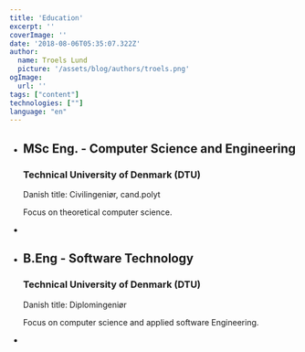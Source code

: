 ```yaml
---
title: 'Education'
excerpt: ''
coverImage: ''
date: '2018-08-06T05:35:07.322Z'
author:
  name: Troels Lund
  picture: '/assets/blog/authors/troels.png'
ogImage:
  url: ''
tags: ["content"]
technologies: [""]
language: "en"
---
```


<ul>
  <li data-url="/assets/logos/dtu.png" data-w="50" data-h="70">
    <h2><b>MSc Eng.</b> - Computer Science and Engineering</h2>
    <h3><strong>Technical University of Denmark (DTU)</strong></h3>
    <p>Danish title: Civilingeniør, cand.polyt</p>
    <p>Focus on theoretical computer science.</p>
  <li>
  <li data-url="/assets/logos/dtu.png"  data-w="50" data-h="70">
    <h2><b>B.Eng</b> - Software Technology</h2>
    <h3><strong>Technical University of Denmark (DTU)</strong></h3>
    <p>Danish title: Diplomingeniør</p>
    <p>Focus on computer science and applied software Engineering.</p>
  <li>
</ul>
